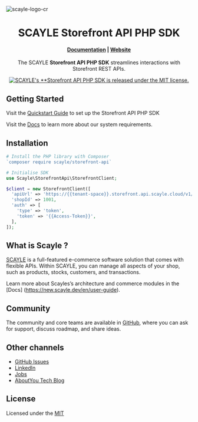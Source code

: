 ![scayle-logo-cr](https://cdn-prod.scayle.com/public/media/general/SCAYLE-Commerce-Engine-header.png)

<h1 align="center">
  SCAYLE Storefront API PHP SDK
</h1>

<h4 align="center">
  <a href="https://new.scayle.dev">Documentation</a> |
  <a href="https://www.scayle.com/">Website</a>
</h4>

<p align="center">
  The SCAYLE <strong>Storefront API PHP SDK</strong> streamlines interactions with Storefront REST APIs.
</p>
<p align="center">
  <a href="#"><img src="https://img.shields.io/badge/license-MIT-blue.svg" alt="SCAYLE's **Storefront API PHP SDK is released under the MIT license." /></a>
</p>

## Getting Started

Visit the [Quickstart Guide](https://new.scayle.dev/en/developer-guide/introduction/apis#sdk-setup) to set up the Storefront API PHP SDK

Visit the [Docs](https://new.scayle.dev) to learn more about our system requirements.

## Installation
```PHP
# Install the PHP library with Composer
`composer require scayle/storefront-api`

# Initialise SDK
use Scayle\StorefrontApi\StorefrontClient;

$client = new StorefrontClient([
  'apiUrl' => 'https://{{tenant-space}}.storefront.api.scayle.cloud/v1/',
  'shopId' => 1001,
  'auth' => [
    'type' => 'token',
    'token' => '{{Access-Token}}',
  ],
]);
```
## What is Scayle ?

[SCAYLE](https://scayle.com) is a full-featured e-commerce software solution that comes with flexible APIs. Within SCAYLE, you can manage all aspects of your shop, such as products, stocks, customers, and transactions.

Learn more about Scayles’s architecture and commerce modules in the [Docs] (https://new.scayle.dev/en/user-guide).



##  Community

The community and core teams are available in [GitHub](https://github.com/scayle/), where you can ask for support, discuss roadmap, and share ideas.

## Other channels

- [GitHub Issues](https://github.com/scayle/storefront-api-php-sdk/issues)
- [LinkedIn](https://www.linkedin.com/company/scaylecommerce/)
- [Jobs](https://careers.smartrecruiters.com/ABOUTYOUGmbH/scayle)
- [AboutYou Tech Blog](https://aboutyou.tech/)

## License
Licensed under the [MIT](https://opensource.org/license/mit/)
